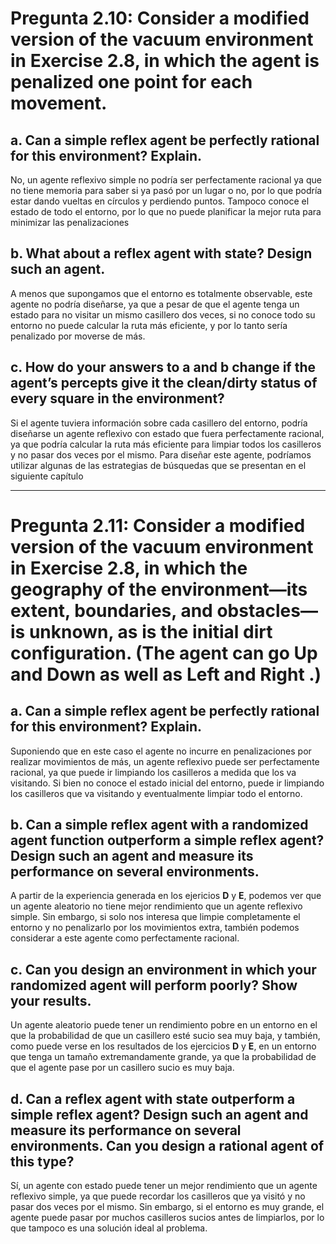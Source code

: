 # Pregunta 2.10: Consider a modified version of the vacuum environment in Exercise 2.8, in which the agent is penalized one point for each movement.

## a. Can a simple reflex agent be perfectly rational for this environment? Explain.

No, un agente reflexivo simple no podría ser perfectamente racional ya que no tiene memoria para saber si ya pasó por un lugar o no, por lo que podría estar dando vueltas en círculos y perdiendo puntos. Tampoco conoce el estado de todo el entorno, por lo que no puede planificar la mejor ruta para minimizar las penalizaciones

## b. What about a reflex agent with state? Design such an agent.

A menos que supongamos que el entorno es totalmente observable, este agente no podría diseñarse, ya que a pesar de que el agente tenga un estado para no visitar un mismo casillero dos veces, si no conoce todo su entorno no puede calcular la ruta más eficiente, y por lo tanto sería penalizado por moverse de más.

## c. How do your answers to a and b change if the agent’s percepts give it the clean/dirty status of every square in the environment?

Si el agente tuviera información sobre cada casillero del entorno, podría diseñarse un agente reflexivo con estado que fuera perfectamente racional, ya que podría calcular la ruta más eficiente para limpiar todos los casilleros y no pasar dos veces por el mismo. Para diseñar este agente, podríamos utilizar algunas de las estrategias de búsquedas que se presentan en el siguiente capítulo

---

# Pregunta 2.11: Consider a modified version of the vacuum environment in Exercise 2.8, in which the geography of the environment—its extent, boundaries, and obstacles—is unknown, as is the initial dirt configuration. (The agent can go Up and Down as well as Left and Right .)

## a. Can a simple reflex agent be perfectly rational for this environment? Explain.

Suponiendo que en este caso el agente no incurre en penalizaciones por realizar movimientos de más, un agente reflexivo puede ser perfectamente racional, ya que puede ir limpiando los casilleros a medida que los va visitando. Si bien no conoce el estado inicial del entorno, puede ir limpiando los casilleros que va visitando y eventualmente limpiar todo el entorno.

## b. Can a simple reflex agent with a randomized agent function outperform a simple reflex agent? Design such an agent and measure its performance on several environments.

A partir de la experiencia generada en los ejericios **D** y **E**, podemos ver que un agente aleatorio no tiene mejor rendimiento que un agente reflexivo simple. Sin embargo, si solo nos interesa que limpie completamente el entorno y no penalizarlo por los movimientos extra, también podemos considerar a este agente como perfectamente racional.

## c. Can you design an environment in which your randomized agent will perform poorly? Show your results.

Un agente aleatorio puede tener un rendimiento pobre en un entorno en el que la probabilidad de que un casillero esté sucio sea muy baja, y también, como puede verse en los resultados de los ejercicios **D** y **E**, en un entorno que tenga un tamaño extremandamente grande, ya que la probabilidad de que el agente pase por un casillero sucio es muy baja.

## d. Can a reflex agent with state outperform a simple reflex agent? Design such an agent and measure its performance on several environments. Can you design a rational agent of this type?

Sí, un agente con estado puede tener un mejor rendimiento que un agente reflexivo simple, ya que puede recordar los casilleros que ya visitó y no pasar dos veces por el mismo. Sin embargo, si el entorno es muy grande, el agente puede pasar por muchos casilleros sucios antes de limpiarlos, por lo que tampoco es una solución ideal al problema.
